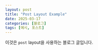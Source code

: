 ```yaml
---
layout: post
title: "Post Layout Example"
date: 2025-03-17
categories: [블로그]
tags: [예시, 포스트]
---
```

이것은 `post` layout을 사용하는 블로그 글입니다.

